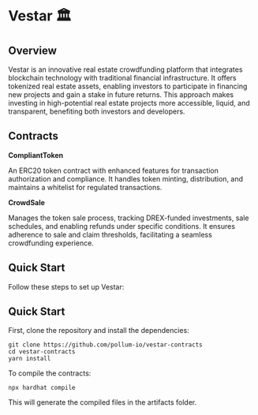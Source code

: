 # Vestar 🏛️

## Overview

Vestar is an innovative real estate crowdfunding platform that integrates blockchain technology with traditional financial infrastructure. It offers tokenized real estate assets, enabling investors to participate in financing new projects and gain a stake in future returns. This approach makes investing in high-potential real estate projects more accessible, liquid, and transparent, benefiting both investors and developers.

## Contracts

**CompliantToken**

An ERC20 token contract with enhanced features for transaction authorization and compliance. It handles token minting, distribution, and maintains a whitelist for regulated transactions.

**CrowdSale**

Manages the token sale process, tracking DREX-funded investments, sale schedules, and enabling refunds under specific conditions. It ensures adherence to sale and claim thresholds, facilitating a seamless crowdfunding experience.

## Quick Start

Follow these steps to set up Vestar:

## Quick Start

First, clone the repository and install the dependencies:

```shell
git clone https://github.com/pollum-io/vestar-contracts
cd vestar-contracts
yarn install
```

To compile the contracts:

```shell
npx hardhat compile
```

This will generate the compiled files in the artifacts folder.
